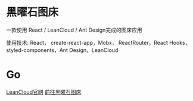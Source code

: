 # 黑曜石图床

一款使用 React / LeanCloud / Ant Design完成的图床应用

使用技术: React， create-react-app，Mobx， ReactRouter，React Hooks， styled-components，Ant Design，LeanCloud

# Go
[LeanCloud官网](https://www.leancloud.cn/)
[前往黑曜石图床](https://gaocarri.gitee.io/obsidian-figure/#/)
